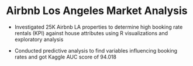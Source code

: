 # Airbnb Los Angeles Market Analysis

- Investigated 25K Airbnb LA properties to determine high booking rate rentals (KPI) against house attributes using R
visualizations and exploratory analysis

- Conducted predictive analysis to find variables influencing booking rates and got Kaggle AUC score of 94.018

